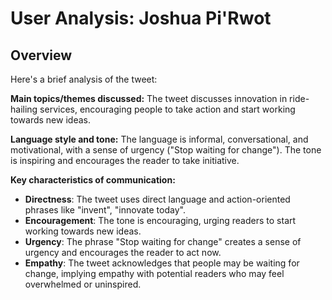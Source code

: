# User Analysis: Joshua Pi'Rwot

## Overview

Here's a brief analysis of the tweet:

**Main topics/themes discussed:** The tweet discusses innovation in ride-hailing services, encouraging people to take action and start working towards new ideas.

**Language style and tone:** The language is informal, conversational, and motivational, with a sense of urgency ("Stop waiting for change"). The tone is inspiring and encourages the reader to take initiative.

**Key characteristics of communication:**

* **Directness**: The tweet uses direct language and action-oriented phrases like "invent", "innovate today".
* **Encouragement**: The tone is encouraging, urging readers to start working towards new ideas.
* **Urgency**: The phrase "Stop waiting for change" creates a sense of urgency and encourages the reader to act now.
* **Empathy**: The tweet acknowledges that people may be waiting for change, implying empathy with potential readers who may feel overwhelmed or uninspired.